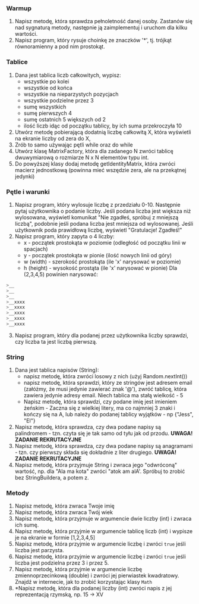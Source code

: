 ### Warmup
1. Napisz metodę, która sprawdza pełnoletność danej osoby. Zastanów się nad sygnaturą metody, następnie ją zaimplementuj i uruchom dla kilku wartości.
2. Napisz program, który rysuje choinkę ze znaczków '*', tj. trójkąt równoramienny a pod nim prostokąt.
### Tablice
1. Dana jest tablica liczb całkowitych, wypisz:
    - wszystkie po kolei
    - wszystkie od końca
    - wszystkie na nieparzystych pozycjach
    - wszystkie podzielne przez 3
    - sumę wszystkich
    - sumę pierwszych 4
    - sumę ostatnich 5 większych od 2
    - ilość liczb idąc od początku tablicy, by ich suma przekroczyła 10
2. Utwórz metodę pobierającą dodatnią liczbę całkowitą X, która wyświetli na ekranie liczby od zera do X,
3. Zrób to samo używając pętli while oraz do while
4. Utwórz klasę MatrixFactory, która dla zadanego N zwróci tablicę dwuwymiarową o rozmiarze N x N elementów typu int.
5. Do powyższej klasy dodaj metodę getIdentityMatrix, która zwróci macierz jednostkową (powinna mieć wszędzie zera, ale na przekątnej jedynki)
### Pętle i warunki
1. Napisz program, który wylosuje liczbę z przedziału 0-10. Następnie pytaj użytkownika o podanie liczby. Jeśli podana liczba jest większa niż wylosowana, wyświetl komunikat "Nie zgadłeś, spróbuj z mniejszą liczbą", podobnie jeśli podana liczba jest mniejsza od wylosowanej. Jeśli użytkownik poda prawidłową liczbę, wyświetl "Gratulacje! Zgadłeś!"
2. Napisz program, który zapyta o 4 liczby:
    - x - początek prostokąta w poziomie (odległość od początku linii w spacjach)
    - y - początek prostokąta w pionie (ilość nowych linii od góry)
    - w (width) - szerokość prostokąta (ile 'x' narysować w poziomie)
    - h (height) - wysokość prostąta (ile 'x' narysować w pionie)
    Dla (2,3,4,5) powinien narysować:
  ```bash
>__
>__
>__
>__xxxx
>__xxxx
>__xxxx
>__xxxx
>__xxxx
```                  
3. Napisz program, który dla podanej przez użytkownika liczby sprawdzi, czy liczba ta jest liczbą pierwszą.                                                                                                                                                                                                                                                                    
                                                                                                                                                                                                                                                                                                                                                                                   
### String
1. Dana jest tablica napisów (String):
    - napisz metodę, która zwróci losowy z nich (użyj Random.nextInt())
    - napisz metodę, która sprawdzi, który ze stringów jest adresem email (załóżmy, że musi jedynie zawierać znak '@'), zwróć tablicę, która zawiera jedynie adresy email. Niech tablica ma stałą wielkość - 5
    - Napisz metodę, która sprawdzi, czy podane imię jest imieniem żeńskim - Zaczna się z wielkiej litery, ma co najmniej 3 znaki i kończy się na A, lub należy do podanej tablicy wyjątków - np {"Jess", "El"}
2. Napisz metodę, która sprawdza, czy dwa podane napisy są palindromem - tzn. czyta się je tak samo od tyłu jak od przodu. __UWAGA! ZADANIE REKRUTACYJNE__
3. Napisz metodę, która sprawdza, czy dwa podane napisy są anagramami - tzn. czy pierwszy składa się dokładnie z liter drugiego. __UWAGA! ZADANIE REKRUTACYJNE__
4. Napisz metodę, która przyjmuje String i zwraca jego "odwróconą" wartość, np. dla "Ala ma kota" zwróci "atok am alA'. Spróbuj to zrobić bez StringBuildera, a potem z.
### Metody
1. Napisz metodę, która zwraca Twoje imię
2. Napisz metodę, która zwraca Twój wiek
3. Napisz metodę, która przyjmuje w argumencie dwie liczby (int) i zwraca ich sumę.
4. Napisz metodę, która przyjmie w argumencie tablicę liczb (int) i wypisze je na ekranie w formie [1,2,3,4,5]
5. Napisz metodę, która przyjmie w argumencie liczbę i zwróci `true` jeśli liczba jest parzysta.
6. Napisz metodę, która przyjmie w argumencie liczbę i zwróci `true` jeśli liczba jest podzielna przez 3 i przez 5.
7. Napisz metodę, która przyjmie w argumencie liczbę zmiennoprzecinkową (double) i zwróci jej pierwiastek kwadratowy. Znajdź w internecie, jak to zrobić korzystając klasy `Math`
8. *Napisz metodę, która dla podanej liczby (int) zwróci napis z jej reprezentacją rzymską, np. 15 -> XV
